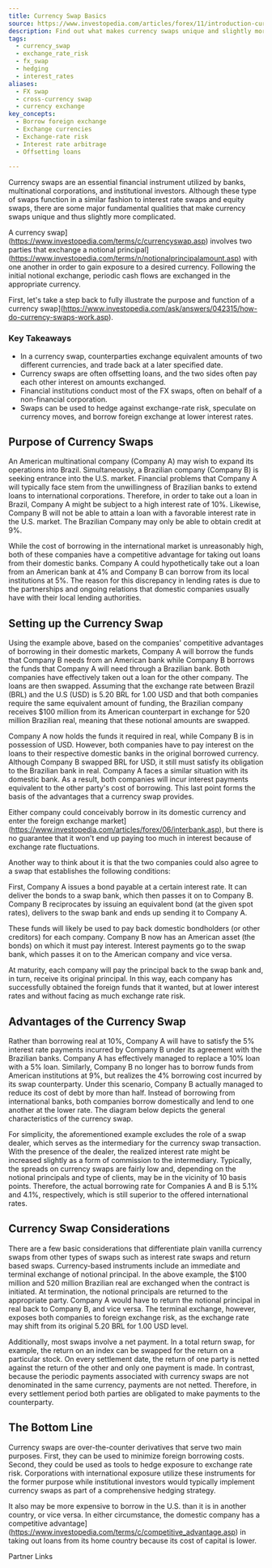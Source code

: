 ```yaml
---
title: Currency Swap Basics
source: https://www.investopedia.com/articles/forex/11/introduction-currency-swaps.asp
description: Find out what makes currency swaps unique and slightly more complicated than other types of swaps.
tags:
  - currency_swap
  - exchange_rate_risk
  - fx_swap
  - hedging
  - interest_rates
aliases:
  - FX swap
  - cross-currency swap
  - currency exchange
key_concepts:
  - Borrow foreign exchange
  - Exchange currencies
  - Exchange-rate risk
  - Interest rate arbitrage
  - Offsetting loans
 
---
```



Currency swaps are an essential financial instrument utilized by banks, multinational corporations, and institutional investors. Although these type of swaps function in a similar fashion to interest rate swaps and equity swaps, there are some major fundamental qualities that make currency swaps unique and thus slightly more complicated.

A currency swap](https://www.investopedia.com/terms/c/currencyswap.asp) involves two parties that exchange a notional principal](https://www.investopedia.com/terms/n/notionalprincipalamount.asp) with one another in order to gain exposure to a desired currency. Following the initial notional exchange, periodic cash flows are exchanged in the appropriate currency.

First, let's take a step back to fully illustrate the purpose and function of a currency swap](https://www.investopedia.com/ask/answers/042315/how-do-currency-swaps-work.asp).

### Key Takeaways

- In a currency swap, counterparties exchange equivalent amounts of two different currencies, and trade back at a later specified date.
- Currency swaps are often offsetting loans, and the two sides often pay each other interest on amounts exchanged.
- Financial institutions conduct most of the FX swaps, often on behalf of a non-financial corporation.
- Swaps can be used to hedge against exchange-rate risk, speculate on currency moves, and borrow foreign exchange at lower interest rates.

## Purpose of Currency Swaps

An American multinational company (Company A) may wish to expand its operations into Brazil. Simultaneously, a Brazilian company (Company B) is seeking entrance into the U.S. market. Financial problems that Company A will typically face stem from the unwillingness of Brazilian banks to extend loans to international corporations. Therefore, in order to take out a loan in Brazil, Company A might be subject to a high interest rate of 10%. Likewise, Company B will not be able to attain a loan with a favorable interest rate in the U.S. market. The Brazilian Company may only be able to obtain credit at 9%.

While the cost of borrowing in the international market is unreasonably high, both of these companies have a competitive advantage for taking out loans from their domestic banks. Company A could hypothetically take out a loan from an American bank at 4% and Company B can borrow from its local institutions at 5%. The reason for this discrepancy in lending rates is due to the partnerships and ongoing relations that domestic companies usually have with their local lending authorities.

## Setting up the Currency Swap

Using the example above, based on the companies' competitive advantages of borrowing in their domestic markets, Company A will borrow the funds that Company B needs from an American bank while Company B borrows the funds that Company A will need through a Brazilian bank. Both companies have effectively taken out a loan for the other company. The loans are then swapped. Assuming that the exchange rate between Brazil (BRL) and the U.S (USD) is 5.20 BRL for 1.00 USD and that both companies require the same equivalent amount of funding, the Brazilian company receives $100 million from its American counterpart in exchange for 520 million Brazilian real, meaning that these notional amounts are swapped.

Company A now holds the funds it required in real, while Company B is in possession of USD. However, both companies have to pay interest on the loans to their respective domestic banks in the original borrowed currency. Although Company B swapped BRL for USD, it still must satisfy its obligation to the Brazilian bank in real. Company A faces a similar situation with its domestic bank. As a result, both companies will incur interest payments equivalent to the other party's cost of borrowing. This last point forms the basis of the advantages that a currency swap provides.

Either company could conceivably borrow in its domestic currency and enter the foreign exchange market](https://www.investopedia.com/articles/forex/06/interbank.asp), but there is no guarantee that it won't end up paying too much in interest because of exchange rate fluctuations.

Another way to think about it is that the two companies could also agree to a swap that establishes the following conditions:

First, Company A issues a bond payable at a certain interest rate. It can deliver the bonds to a swap bank, which then passes it on to Company B. Company B reciprocates by issuing an equivalent bond (at the given spot rates), delivers to the swap bank and ends up sending it to Company A.

These funds will likely be used to pay back domestic bondholders (or other creditors) for each company. Company B now has an American asset (the bonds) on which it must pay interest. Interest payments go to the swap bank, which passes it on to the American company and vice versa.

At maturity, each company will pay the principal back to the swap bank and, in turn, receive its original principal. In this way, each company has successfully obtained the foreign funds that it wanted, but at lower interest rates and without facing as much exchange rate risk.

## Advantages of the Currency Swap

Rather than borrowing real at 10%, Company A will have to satisfy the 5% interest rate payments incurred by Company B under its agreement with the Brazilian banks. Company A has effectively managed to replace a 10% loan with a 5% loan. Similarly, Company B no longer has to borrow funds from American institutions at 9%, but realizes the 4% borrowing cost incurred by its swap counterparty. Under this scenario, Company B actually managed to reduce its cost of debt by more than half. Instead of borrowing from international banks, both companies borrow domestically and lend to one another at the lower rate. The diagram below depicts the general characteristics of the currency swap.

For simplicity, the aforementioned example excludes the role of a swap dealer, which serves as the intermediary for the currency swap transaction. With the presence of the dealer, the realized interest rate might be increased slightly as a form of commission to the intermediary. Typically, the spreads on currency swaps are fairly low and, depending on the notional principals and type of clients, may be in the vicinity of 10 basis points. Therefore, the actual borrowing rate for Companies A and B is 5.1% and 4.1%, respectively, which is still superior to the offered international rates.

## Currency Swap Considerations

There are a few basic considerations that differentiate plain vanilla currency swaps from other types of swaps such as interest rate swaps and return based swaps. Currency-based instruments include an immediate and terminal exchange of notional principal. In the above example, the $100 million and 520 million Brazilian real are exchanged when the contract is initiated. At termination, the notional principals are returned to the appropriate party. Company A would have to return the notional principal in real back to Company B, and vice versa. The terminal exchange, however, exposes both companies to foreign exchange risk, as the exchange rate may shift from its original 5.20 BRL for 1.00 USD level.

Additionally, most swaps involve a net payment. In a total return swap, for example, the return on an index can be swapped for the return on a particular stock. On every settlement date, the return of one party is netted against the return of the other and only one payment is made. In contrast, because the periodic payments associated with currency swaps are not denominated in the same currency, payments are not netted. Therefore, in every settlement period both parties are obligated to make payments to the counterparty.

## The Bottom Line

Currency swaps are over-the-counter derivatives that serve two main purposes. First, they can be used to minimize foreign borrowing costs. Second, they could be used as tools to hedge exposure to exchange rate risk. Corporations with international exposure utilize these instruments for the former purpose while institutional investors would typically implement currency swaps as part of a comprehensive hedging strategy.

It also may be more expensive to borrow in the U.S. than it is in another country, or vice versa. In either circumstance, the domestic company has a competitive advantage](https://www.investopedia.com/terms/c/competitive_advantage.asp) in taking out loans from its home country because its cost of capital is lower.

Partner Links
